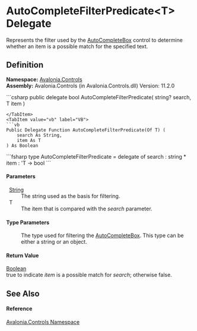 # AutoCompleteFilterPredicate&lt;T&gt; Delegate


Represents the filter used by the <a href="T_Avalonia_Controls_AutoCompleteBox">AutoCompleteBox</a> control to determine whether an item is a possible match for the specified text.



## Definition
**Namespace:** <a href="N_Avalonia_Controls">Avalonia.Controls</a>  
**Assembly:** Avalonia.Controls (in Avalonia.Controls.dll) Version: 11.2.0

<Tabs groupId="api-code-preview">
<TabItem value="csharp" label="C#">
```csharp
public delegate bool AutoCompleteFilterPredicate<T>(
	string? search,
	T item
)

```
</TabItem>
<TabItem value="vb" label="VB">
```vb
Public Delegate Function AutoCompleteFilterPredicate(Of T) ( 
	search As String,
	item As T
) As Boolean
```
</TabItem>
<TabItem value="fsharp" label="F#">
```fsharp
type AutoCompleteFilterPredicate = 
    delegate of 
        search : string * 
        item : 'T -> bool
```
</TabItem>
</Tabs>



#### Parameters
<dl><dt>  <a href="https://learn.microsoft.com/dotnet/api/system.string" target="_blank" rel="noopener noreferrer">String</a></dt><dd>The string used as the basis for filtering.</dd><dt>  T</dt><dd>The item that is compared with the <em>search</em> parameter.</dd></dl>

#### Type Parameters
<dl><dt /><dd>The type used for filtering the <a href="T_Avalonia_Controls_AutoCompleteBox">AutoCompleteBox</a>. This type can be either a string or an object.</dd></dl>

#### Return Value
<a href="https://learn.microsoft.com/dotnet/api/system.boolean" target="_blank" rel="noopener noreferrer">Boolean</a>  
true to indicate *item* is a possible match for *search*; otherwise false.

## See Also


#### Reference
<a href="N_Avalonia_Controls">Avalonia.Controls Namespace</a>  

